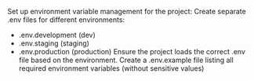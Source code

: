 Set up environment variable management for the project:
Create separate .env files for different environments:
- .env.development (dev)
- .env.staging (staging)
- .env.production (production)
Ensure the project loads the correct .env file based on the environment.
Create a .env.example file listing all required environment variables (without sensitive values)
